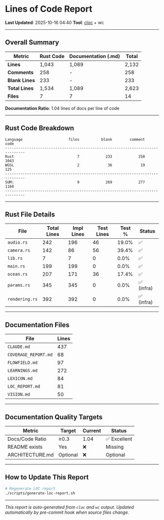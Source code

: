 # Lines of Code Report

**Last Updated**: 2025-10-16 04:40
**Tool**: [cloc](https://github.com/AlDanial/cloc) + wc

---

## Overall Summary

| Metric | Rust Code | Documentation (.md) | Total |
|--------|-----------|---------------------|-------|
| **Lines** | 1,043 | 1,089 | 2,132 |
| **Comments** | 258 | - | 258 |
| **Blank Lines** | 233 | - | 233 |
| **Total Lines** | 1,534 | 1,089 | 2,623 |
| **Files** | 7 | 7 | 14 |

**Documentation Ratio**: 1.04 lines of docs per line of code

---

## Rust Code Breakdown

```
Language                     files          blank        comment           code
-------------------------------------------------------------------------------
Rust                             7            233            258           1043
WGSL                             2             36             19            125
-------------------------------------------------------------------------------
SUM:                             9            269            277           1168
-------------------------------------------------------------------------------
```

---

## Rust File Details

| File | Total Lines | Impl Lines | Test Lines | Test % | Status |
|------|-------------|------------|------------|--------|--------|
| `audio.rs` | 242 | 196 | 46 | 19.0% | ✅ |
| `camera.rs` | 142 | 86 | 56 | 39.4% | ✅ |
| `lib.rs` | 7 | 7 | 0 | 0.0% | ✅ |
| `main.rs` | 199 | 199 | 0 | 0.0% | ✅ |
| `ocean.rs` | 207 | 171 | 36 | 17.4% | ✅ |
| `params.rs` | 345 | 345 | 0 | 0.0% | ✅ (infra) |
| `rendering.rs` | 392 | 392 | 0 | 0.0% | ✅ (infra) |

---

## Documentation Files

| File | Lines |
|------|-------|
| `CLAUDE.md` | 437 |
| `COVERAGE_REPORT.md` | 68 |
| `FLOWFIELD.md` | 97 |
| `LEARNINGS.md` | 272 |
| `LEXICON.md` | 84 |
| `LOC_REPORT.md` | 81 |
| `VISION.md` | 50 |

---

## Documentation Quality Targets

| Metric | Target | Current | Status |
|--------|--------|---------|--------|
| Docs/Code Ratio | ≥0.3 | 1.04 | ✅ Excellent |
| README exists | Yes | ❌ | Missing |
| ARCHITECTURE.md | Optional | ❌ | Optional |

---

## How to Update This Report

```bash
# Regenerate LOC report
./scripts/generate-loc-report.sh
```

---

*This report is auto-generated from `cloc` and `wc` output.*
*Updated automatically by pre-commit hook when source files change.*
